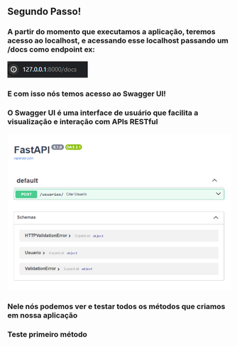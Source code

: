 ## Segundo Passo!

### A partir do momento que executamos a aplicação, teremos acesso ao localhost, e acessando esse localhost passando um /docs como endpoint ex:
<img src="../img/exemploEndPoint.png">

### E com isso nós temos acesso ao Swagger UI!
### O Swagger UI é uma interface de usuário que facilita a visualização e interação com APIs RESTful

<img src="../img/swagger.png">

### Nele nós podemos ver e testar todos os métodos que criamos em nossa aplicação

### Teste primeiro método
###

